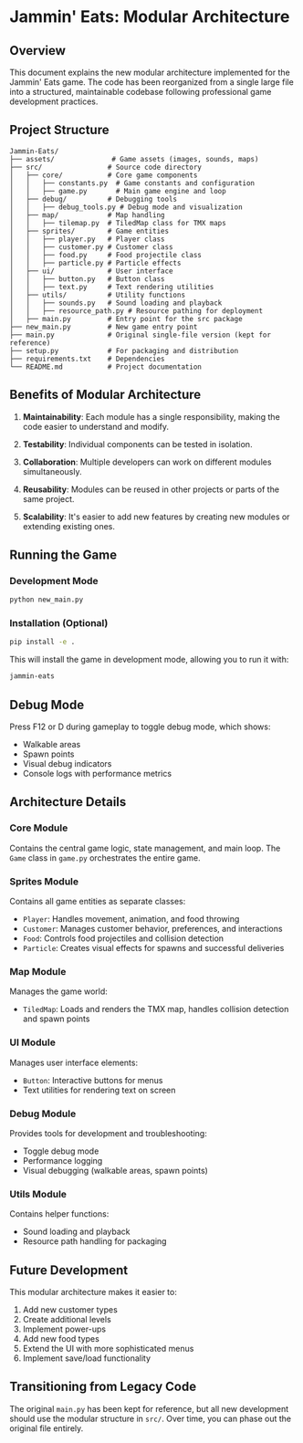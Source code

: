 # Jammin' Eats: Modular Architecture

## Overview
This document explains the new modular architecture implemented for the Jammin' Eats game. The code has been reorganized from a single large file into a structured, maintainable codebase following professional game development practices.

## Project Structure

```
Jammin-Eats/
├── assets/              # Game assets (images, sounds, maps)
├── src/                # Source code directory
│   ├── core/           # Core game components
│   │   ├── constants.py  # Game constants and configuration
│   │   ├── game.py       # Main game engine and loop
│   ├── debug/          # Debugging tools
│   │   ├── debug_tools.py # Debug mode and visualization
│   ├── map/            # Map handling
│   │   ├── tilemap.py  # TiledMap class for TMX maps
│   ├── sprites/        # Game entities
│   │   ├── player.py   # Player class
│   │   ├── customer.py # Customer class
│   │   ├── food.py     # Food projectile class
│   │   ├── particle.py # Particle effects
│   ├── ui/             # User interface
│   │   ├── button.py   # Button class
│   │   ├── text.py     # Text rendering utilities
│   ├── utils/          # Utility functions
│   │   ├── sounds.py   # Sound loading and playback
│   │   ├── resource_path.py # Resource pathing for deployment
│   ├── main.py         # Entry point for the src package
├── new_main.py         # New game entry point
├── main.py             # Original single-file version (kept for reference)
├── setup.py            # For packaging and distribution
├── requirements.txt    # Dependencies
└── README.md           # Project documentation
```

## Benefits of Modular Architecture

1. **Maintainability**: Each module has a single responsibility, making the code easier to understand and modify.

2. **Testability**: Individual components can be tested in isolation.

3. **Collaboration**: Multiple developers can work on different modules simultaneously.

4. **Reusability**: Modules can be reused in other projects or parts of the same project.

5. **Scalability**: It's easier to add new features by creating new modules or extending existing ones.

## Running the Game

### Development Mode
```bash
python new_main.py
```

### Installation (Optional)
```bash
pip install -e .
```

This will install the game in development mode, allowing you to run it with:
```bash
jammin-eats
```

## Debug Mode

Press F12 or D during gameplay to toggle debug mode, which shows:
- Walkable areas
- Spawn points
- Visual debug indicators
- Console logs with performance metrics

## Architecture Details

### Core Module
Contains the central game logic, state management, and main loop. The `Game` class in `game.py` orchestrates the entire game.

### Sprites Module
Contains all game entities as separate classes:
- `Player`: Handles movement, animation, and food throwing
- `Customer`: Manages customer behavior, preferences, and interactions
- `Food`: Controls food projectiles and collision detection
- `Particle`: Creates visual effects for spawns and successful deliveries

### Map Module
Manages the game world:
- `TiledMap`: Loads and renders the TMX map, handles collision detection and spawn points

### UI Module
Manages user interface elements:
- `Button`: Interactive buttons for menus
- Text utilities for rendering text on screen

### Debug Module
Provides tools for development and troubleshooting:
- Toggle debug mode
- Performance logging
- Visual debugging (walkable areas, spawn points)

### Utils Module
Contains helper functions:
- Sound loading and playback
- Resource path handling for packaging

## Future Development

This modular architecture makes it easier to:
1. Add new customer types
2. Create additional levels
3. Implement power-ups
4. Add new food types
5. Extend the UI with more sophisticated menus
6. Implement save/load functionality

## Transitioning from Legacy Code

The original `main.py` has been kept for reference, but all new development should use the modular structure in `src/`. Over time, you can phase out the original file entirely.
